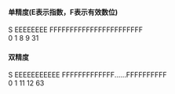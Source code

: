 #### 单精度(E表示指数，F表示有效数位)
S EEEEEEEE FFFFFFFFFFFFFFFFFFFFFFF<br/>
0 1      8 9                    31

#### 双精度
S EEEEEEEEEEE FFFFFFFFFFFFF......FFFFFFFFFF<br/>
0 1        11 12                         63
